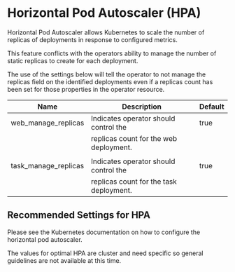 # Horizontal Pod Autoscaler (HPA)

Horizontal Pod Autoscaler allows Kubernetes to scale the number of replicas of
deployments in response to configured metrics.

This feature conflicts with the operators ability to manage the number of static
replicas to create for each deployment.

The use of the settings below will tell the operator to not manage the replicas
field on the identified deployments even if a replicas count has been set for those
properties in the operator resource.

| Name                   | Description                               | Default |
| -----------------------| ----------------------------------------- | ------- |
| web_manage_replicas    | Indicates operator should control the     | true    |
|                        | replicas count for the web deployment.    |         |
|                        |                                           |         |
| task_manage_replicas   | Indicates operator should control the     | true    |
|                        | replicas count for the task deployment.   |         |

## Recommended Settings for HPA

Please see the Kubernetes documentation on how to configure the horizontal pod
autoscaler.

The values for optimal HPA are cluster and need specific so general guidelines
are not available at this time.
